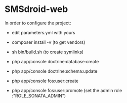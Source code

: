 SMSdroid-web
============


In order to configure the project:
- edit parameters.yml with yours

- composer install -v (to get vendors)

- sh bin/build.sh (to create symlinks)

- php app/console doctrine:database:create

- php app/console doctrine:schema:update

- php app/console fos:user:create

- php app/console fos:user:promote (set the admin role :"ROLE_SONATA_ADMIN")